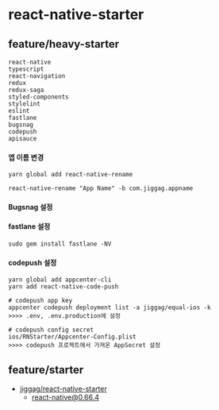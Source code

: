 # react-native-starter
## feature/heavy-starter

```
react-native
typescript
react-navigation
redux
redux-saga
styled-components
stylelint
eslint
fastlane
bugsnag
codepush
apisauce
```

#### 앱 이름 변경

```shell
yarn global add react-native-rename

react-native-rename "App Name" -b com.jiggag.appname
```

#### Bugsnag 설정
#### fastlane 설정
```shell
sudo gem install fastlane -NV
```

#### codepush 설정
```shell
yarn global add appcenter-cli
yarn add react-native-code-push
```

```shell
# codepush app key
appcenter codepush deployment list -a jiggag/equal-ios -k
>>>> .env, .env.production에 설정

# codepush config secret
ios/RNStarter/Appcenter-Config.plist
>>>> codepush 프로젝트에서 가져온 AppSecret 설정
```

## feature/starter
- [jiggag/react-native-starter](https://github.com/jiggag/react-native-starter)
    - react-native@0.66.4
